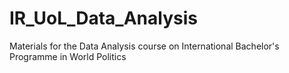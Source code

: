 # IR_UoL_Data_Analysis
Materials for the Data Analysis course on International Bachelor's Programme in World Politics
